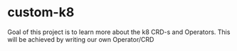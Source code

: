# custom-k8

Goal of this project is to learn more about the k8 CRD-s and Operators. This will be achieved by writing our own Operator/CRD
